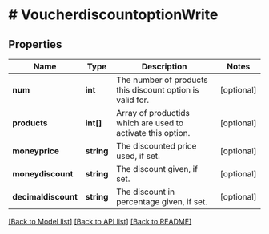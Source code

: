 # # VoucherdiscountoptionWrite

## Properties

Name | Type | Description | Notes
------------ | ------------- | ------------- | -------------
**num** | **int** | The number of products this discount option is valid for. | [optional]
**products** | **int[]** | Array of productids which are used to activate this option. | [optional]
**moneyprice** | **string** | The discounted price used, if set. | [optional]
**moneydiscount** | **string** | The discount given, if set. | [optional]
**decimaldiscount** | **string** | The discount in percentage given, if set. | [optional]

[[Back to Model list]](../../README.md#models) [[Back to API list]](../../README.md#endpoints) [[Back to README]](../../README.md)
